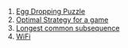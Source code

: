 1. [Egg Dropping Puzzle](https://practice.geeksforgeeks.org/problems/egg-dropping-puzzle-1587115620/1/?category[]=Dynamic%20Programming&company[]=Amazon&company[]=Microsoft&company[]=Adobe&company[]=Samsung&company[]=Goldman%20Sachs&company[]=Google&company[]=Walmart&company[]=D-E-Shaw&company[]=Facebook&company[]=Cisco&company[]=Linkedin&difficulty[]=1&difficulty[]=2&page=1&query=category[]Dynamic%20Programmingcompany[]Amazoncompany[]Microsoftcompany[]Adobecompany[]Samsungcompany[]Goldman%20Sachscompany[]Googlecompany[]Walmartcompany[]D-E-Shawcompany[]Facebookcompany[]Ciscocompany[]Linkedindifficulty[]1difficulty[]2page1)
2. [Optimal Strategy for a game](https://practice.geeksforgeeks.org/problems/optimal-strategy-for-a-game-1587115620/1/?category[]=Dynamic%20Programming&company[]=Amazon&company[]=Microsoft&company[]=Adobe&company[]=Samsung&company[]=Goldman%20Sachs&company[]=Google&company[]=Walmart&company[]=D-E-Shaw&company[]=Facebook&company[]=Cisco&company[]=Linkedin&difficulty[]=1&difficulty[]=2&page=1&query=category[]Dynamic%20Programmingcompany[]Amazoncompany[]Microsoftcompany[]Adobecompany[]Samsungcompany[]Goldman%20Sachscompany[]Googlecompany[]Walmartcompany[]D-E-Shawcompany[]Facebookcompany[]Ciscocompany[]Linkedindifficulty[]1difficulty[]2page1)
3. [Longest common subsequence](https://practice.geeksforgeeks.org/problems/longest-common-subsequence-1587115620/1/?category[]=Dynamic%20Programming#)
4. [WiFi](https://codeforces.com/problemset/problem/1216/F)
